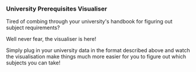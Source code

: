 ### University Prerequisites Visualiser

Tired of combing through your university's handbook for figuring out subject requirements?

Well never fear, the visualiser is here!

Simply plug in your university data in the format described above and watch the visualisation make things much more easier for you to figure out which subjects you can take!